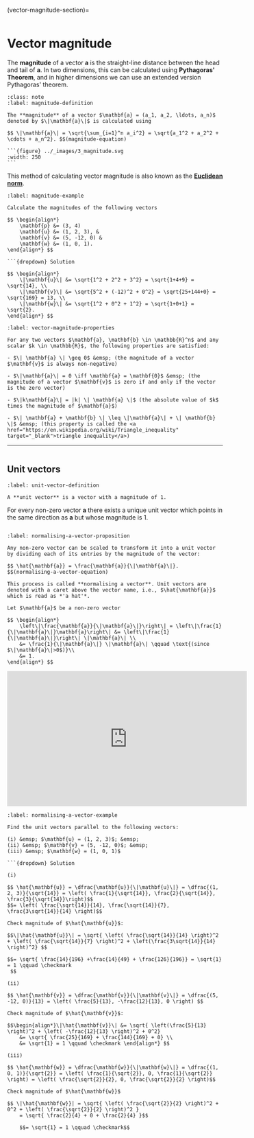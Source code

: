 
(vector-magnitude-section)=

```{index} Vector ; magnitude
```

# Vector magnitude

The **magnitude** of a vector $\mathbf{a}$ is the straight-line distance between the head and tail of $\mathbf{a}$. In two dimensions, this can be calculated using **Pythagoras' Theorem**, and in higher dimensions we can use an extended version Pythagoras' theorem.

````{prf:definition} Vector magnitude
:class: note
:label: magnitude-definition

The **magnitude** of a vector $\mathbf{a} = (a_1, a_2, \ldots, a_n)$ denoted by $\|\mathbf{a}\|$ is calculated using

$$ \|\mathbf{a}\| = \sqrt{\sum_{i=1}^n a_i^2} = \sqrt{a_1^2 + a_2^2 + \cdots + a_n^2}. $$(magnitude-equation)

```{figure} ../_images/3_magnitude.svg
:width: 250
```

````

This method of calculating vector magnitude is also known as the <a href="https://en.wikipedia.org/wiki/Norm_(mathematics)" target="_blank">**Euclidean norm**</a>. 

```{prf:example}
:label: magnitude-example

Calculate the magnitudes of the following vectors

$$ \begin{align*}
	\mathbf{p} &= (3, 4)
    \mathbf{u} &= (1, 2, 3), &
    \mathbf{v} &= (5, -12, 0) &
    \mathbf{w} &= (1, 0, 1).
\end{align*} $$

```{dropdown} Solution

$$ \begin{align*}
    \|\mathbf{u}\| &= \sqrt{1^2 + 2^2 + 3^2} = \sqrt{1+4+9} = \sqrt{14}, \\
    \|\mathbf{v}\| &= \sqrt{5^2 + (-12)^2 + 0^2} = \sqrt{25+144+0} = \sqrt{169} = 13, \\
    \|\mathbf{w}\| &= \sqrt{1^2 + 0^2 + 1^2} = \sqrt{1+0+1} = \sqrt{2}.
\end{align*} $$
```

```{prf:theorem} Properties of vector magnitude
:label: vector-magnitude-properties

For any two vectors $\mathbf{a}, \mathbf{b} \in \mathbb{R}^n$ and any scalar $k \in \mathbb{R}$, the following properties are satisfied:

- $\| \mathbf{a} \| \geq 0$ &emsp; (the magnitude of a vector $\mathbf{v}$ is always non-negative)

- $\|\mathbf{a}\| = 0 \iff \mathbf{a} = \mathbf{0}$ &emsp; (the magnitude of a vector $\mathbf{v}$ is zero if and only if the vector is the zero vector)

- $\|k\mathbf{a}\| = |k| \| \mathbf{a} \|$ (the absolute value of $k$ times the magnitude of $\mathbf{a}$)

- $\| \mathbf{a} + \mathbf{b} \| \leq \|\mathbf{a}\| + \| \mathbf{b} \|$ &emsp; (this property is called the <a href="https://en.wikipedia.org/wiki/Triangle_inequality" target="_blank">triangle inequality</a>)
```

---

```{index} Vector ; unit vector
```

## Unit vectors

```{prf:definition} Unit vectors
:label: unit-vector-definition

A **unit vector** is a vector with a magnitude of 1.
```

For every non-zero vector $\mathbf{a}$ there exists a unique unit vector which points in the same direction as $\mathbf{a}$ but whose magnitude is 1.

```{index} Vector ; normalising
```

```{prf:theorem} Normalising a vector
:label: normalising-a-vector-proposition

Any non-zero vector can be scaled to transform it into a unit vector by dividing each of its entries by the magnitude of the vector:

$$ \hat{\mathbf{a}} = \frac{\mathbf{a}}{\|\mathbf{a}\|}. $$(normalising-a-vector-equation)

This process is called **normalising a vector**. Unit vectors are denoted with a caret above the vector name, i.e., $\hat{\mathbf{a}}$ which is read as *'a hat'*.
```

```{prf:proof}
Let $\mathbf{a}$ be a non-zero vector

$$ \begin{align*}
    \left\|\frac{\mathbf{a}}{\|\mathbf{a}\|}\right\| = \left\|\frac{1}{\|\mathbf{a}\|}\mathbf{a}\right\| &= \left\|\frac{1}{\|\mathbf{a}\|}\right\| \|\mathbf{a}\| \\
    &= \frac{1}{\|\mathbf{a}\|} \|\mathbf{a}\| \qquad \text{(since $\|\mathbf{a}\|>0$)}\\
    &= 1.
\end{align*} $$
```

<iframe width="560" height="315" src="https://www.youtube.com/embed/3-LCn_dGzaY?si=t7LHv_lg7ydKI_kb&amp;start=381" title="YouTube video player" frameborder="0" allow="accelerometer; autoplay; clipboard-write; encrypted-media; gyroscope; picture-in-picture; web-share" referrerpolicy="strict-origin-when-cross-origin" allowfullscreen></iframe>


```{prf:example}
:label: normalising-a-vector-example

Find the unit vectors parallel to the following vectors:

(i) &emsp; $\mathbf{u} = (1, 2, 3)$; &emsp;
(ii) &emsp; $\mathbf{v} = (5, -12, 0)$; &emsp;
(iii) &emsp; $\mathbf{w} = (1, 0, 1)$

```{dropdown} Solution

(i)

$$ \hat{\mathbf{u}} = \dfrac{\mathbf{u}}{\|\mathbf{u}\|} = \dfrac{(1, 2, 3)}{\sqrt{14}} = \left( \frac{1}{\sqrt{14}}, \frac{2}{\sqrt{14}}, \frac{3}{\sqrt{14}}\right)$$
$$= \left( \frac{\sqrt{14}}{14}, \frac{\sqrt{14}}{7}, \frac{3\sqrt{14}}{14} \right)$$

Check magnitude of $\hat{\mathbf{u}}$:

$$\|\hat{\mathbf{u}}\| = \sqrt{ \left( \frac{\sqrt{14}}{14} \right)^2 + \left( \frac{\sqrt{14}}{7} \right)^2 + \left(\frac{3\sqrt{14}}{14} \right)^2} $$

$$= \sqrt{ \frac{14}{196} +\frac{14}{49} + \frac{126}{196}} = \sqrt{1} = 1 \qquad \checkmark
 $$

(ii)

$$ \hat{\mathbf{v}} = \dfrac{\mathbf{v}}{\|\mathbf{v}\|} = \dfrac{(5, -12, 0)}{13} = \left( \frac{5}{13}, -\frac{12}{13}, 0 \right) $$

Check magnitude of $\hat{\mathbf{v}}$:

$$\begin{align*}\|\hat{\mathbf{v}}\| &= \sqrt{ \left(\frac{5}{13} \right)^2 + \left( -\frac{12}{13} \right)^2 + 0^2} 
    &= \sqrt{ \frac{25}{169} + \frac{144}{169} + 0} \\
	&= \sqrt{1} = 1 \qquad \checkmark \end{align*} $$

(iii)

$$ \hat{\mathbf{w}} = \dfrac{\mathbf{w}}{\|\mathbf{w}\|} = \dfrac{(1, 0, 1)}{\sqrt{2}} = \left( \frac{1}{\sqrt{2}}, 0, \frac{1}{\sqrt{2}} \right) = \left( \frac{\sqrt{2}}{2}, 0, \frac{\sqrt{2}}{2} \right)$$

Check magnitude of $\hat{\mathbf{w}}$

$$ \|\hat{\mathbf{w}}| = \sqrt{ \left( \frac{\sqrt{2}}{2} \right)^2 + 0^2 + \left( \frac{\sqrt{2}}{2} \right)^2 } 
    = \sqrt{ \frac{2}{4} + 0 + \frac{2}{4} }$$
    
    $$= \sqrt{1} = 1 \qquad \checkmark$$
```
